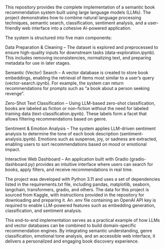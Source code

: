This repository provides the complete implementation of a semantic book recommendation system built using large language models (LLMs). The project demonstrates how to combine natural language processing techniques, semantic search, classification, sentiment analysis, and a user-friendly web interface into a cohesive AI-powered application.

The system is structured into five main components:

Data Preparation & Cleaning – The dataset is explored and preprocessed to ensure high-quality inputs for downstream tasks (data-exploration.ipynb). This includes removing inconsistencies, normalizing text, and preparing metadata for use in later stages.

Semantic (Vector) Search – A vector database is created to store book embeddings, enabling the retrieval of items most similar to a user’s query (vector-search.ipynb). For example, the system can return recommendations for prompts such as “a book about a person seeking revenge”.

Zero-Shot Text Classification – Using LLM-based zero-shot classification, books are labeled as fiction or non-fiction without the need for labeled training data (text-classification.ipynb). These labels form a facet that allows filtering recommendations based on genre.

Sentiment & Emotion Analysis – The system applies LLM-driven sentiment analysis to determine the tone of each book description (sentiment-analysis.ipynb). Emotions such as suspense, joy, or sadness are extracted, enabling users to sort recommendations based on mood or emotional impact.

Interactive Web Dashboard – An application built with Gradio (gradio-dashboard.py) provides an intuitive interface where users can search for books, apply filters, and receive recommendations in real time.

The project was developed with Python 3.11 and uses a set of dependencies listed in the requirements.txt file, including pandas, matplotlib, seaborn, langchain, transformers, gradio, and others. The data for this project is sourced from Kaggle, with instructions provided in the repository for downloading and preparing it. An .env file containing an OpenAI API key is required to enable LLM-powered features such as embedding generation, classification, and sentiment analysis.

This end-to-end implementation serves as a practical example of how LLMs and vector databases can be combined to build domain-specific recommendation engines. By integrating semantic understanding, genre classification, emotional tone analysis, and an accessible web interface, it delivers a personalized and engaging book discovery experience.
